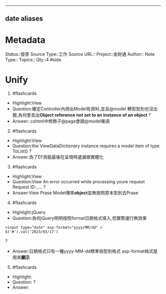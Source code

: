 
---
date
aliases
---
# Metadata
Status::發芽
Source Type::工作
Source URL::
Project::金財通
Author::
Note Type::
Topics::
Qty::4
#side 

# Unify




1. #flashcards 
- Highlight:View
- Question:確定Controller內撈出Model有資料,並且@model 轉型型別也沒出錯,為何會丟出**Object reference not set to an instance of an object**
?
- Answer:.cshtml中修飾子@page會跟@model衝突

2. #flashcards 
- Highlight:View
- Question:the ViewDataDictionary instance requires a model item of type ToList()
?
- Answer:為了EF效能最後在呈現時遺漏做實體化

3. #flashcards 
- Highlight:View
- Question:View An error occurred while processing youre request Request ID:..... 
?
- Answer:View Prase Model傳來**object**並無按照原本型別去Prase

4. #flashcards 
- Highlight:jQuery
- Question:為何jQuery明明按照format日期格式填入,但實際運行無效果
```
<input type="date" asp-format="yyyy/MM/dd" >
$('#').val('2023/03/17')
```
?
- Answer:日期格式只有一種yyyy-MM-dd標準弱型別格式
asp-format格式是用來**顯示**

5. #flashcards 
- Highlight:
- Question:
?
- Answer:


